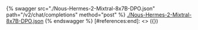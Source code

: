 [#references:start]: <> ({ "template": "openapi" })
{% swagger src="./Nous-Hermes-2-Mixtral-8x7B-DPO.json" path="/v2/chat/completions" method="post" %}
[./Nous-Hermes-2-Mixtral-8x7B-DPO.json](./Nous-Hermes-2-Mixtral-8x7B-DPO.json)
{% endswagger %}
[#references:end]: <> ({})